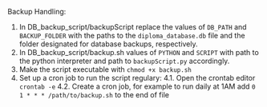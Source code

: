 Backup Handling:

1. In DB_backup_script/backupScript replace the values of `DB_PATH` and `BACKUP_FOLDER` with the paths to the `diploma_database.db` file and the folder designated for database backups, respectively.
2. In DB_backup_script/backup.sh values of `PYTHON` and `SCRIPT` with path to the python interpreter and path to `backupScript.py` accordingly.
3. Make the script executable with `chmod +x backup.sh`
4. Set up a cron job to run the script regulary:
   4.1. Open the crontab editor `crontab -e`
   4.2. Create a cron job, for example to run daily at 1AM add `0 1 * * * /path/to/backup.sh` to the end of file

